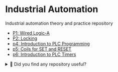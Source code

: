 # Industrial Automation

Industrial automation theory and practice repository 
- [P1: Wired Logic-A ](docs/p1.md)
- [P2: Locking ](docs/p2.md)
- [p4: Introduction to PLC Programming](docs/p4.md)
- [p5: Coils for SET and RESET](docs/p5.md)
- [p6: Introduction to PLC Timers](docs/p6.md)





<details>
  <summary>🌟 Did you find any repository useful?</summary>
  If any project has been helpful to you, consider giving it a ⭐ star in the repository and follow my GitHub account to stay tuned for future updates! 🚀

  In addition, I am always open to suggestions, recommendations or collaborations. Feel free to [get in touch](https://www.linkedin.com/in/vazquez-galan-jose-emmanuel-664968221) if you have any questions or ideas for improving this project. I'm excited for your feedback and contributions.

  Thank you for your interest and support! 😊
</details>
